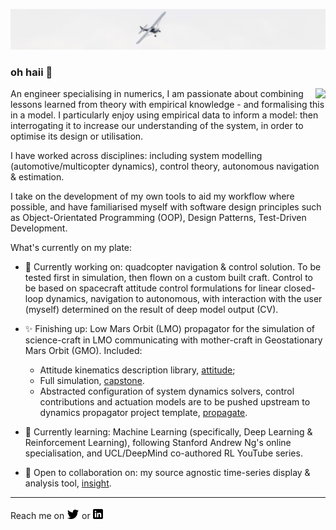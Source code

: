 [![Header](https://raw.githubusercontent.com/kierandwn/kierandwn/main/header/plane.jpg "Header")]()

### oh haii 👋

<a href="https://github.com/kierandwn/kierandwn/blob/main/docs/kierandownie-cv.pdf"><img align="right" src="https://github-readme-stats.vercel.app/api/pin/?username=kierandwn&repo=kierandwn&theme=graywhite" /></a>

An engineer specialising in numerics, I am passionate about combining lessons learned from theory with empirical knowledge - and formalising this in a model. I particularly enjoy using empirical data to inform a model: then interrogating it to increase our understanding of the system, in order to optimise its design or utilisation.

I have worked across disciplines: including system modelling (automotive/multicopter dynamics), control theory, autonomous navigation & estimation.

I take on the development of my own tools to aid my workflow where possible, and have familiarised myself with software design principles such as Object-Orientated Programming (OOP), Design Patterns, Test-Driven Development.

What's currently on my plate:

- 🔭 Currently working on: quadcopter navigation & control solution. To be tested first in simulation, then flown on a custom built craft. Control to be based on spacecraft attitude control formulations for linear closed-loop dynamics, navigation to autonomous, with interaction with the user (myself) determined on the result of deep model output (CV).

- :sparkles: Finishing up: Low Mars Orbit (LMO) propagator for the simulation of science-craft in LMO communicating with mother-craft in Geostationary Mars Orbit (GMO). Included:
    - Attitude kinematics description library, [attitude](https://github.com/kierandwn/attitude); 
    - Full simulation, [capstone](https://github.com/kierandwn/capstone). 
    - Abstracted configuration of system dynamics solvers, control contributions and actuation models are to be pushed upstream to dynamics propagator project template, [propagate](https://github.com/kierandwn/propagate).

- 🌱 Currently learning: Machine Learning (specifically, Deep Learning & Reinforcement Learning), following Stanford Andrew Ng's online specialisation, and UCL/DeepMind co-authored RL YouTube series.

- 👯 Open to collaboration on: my source agnostic time-series display & analysis tool, [insight](https://github.com/kierandwn/insight).

___

Reach me on <a href="https://twitter.com/kierandwn"><img src="https://raw.githubusercontent.com/kierandwn/kierandwn/main/icons/twitter.png"/></a> or <a href="https://www.linkedin.com/in/kierandwn/"><img src="https://raw.githubusercontent.com/kierandwn/kierandwn/main/icons/linkedin.png"/></a>

